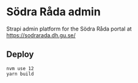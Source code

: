 # Södra Råda admin

Strapi admin platform for the Södra Råda portal at https://sodrarada.dh.gu.se/

## Deploy

```
nvm use 12
yarn build
```
